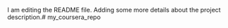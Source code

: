I am editing the README file. Adding some more details about the project description.# my_coursera_repo
